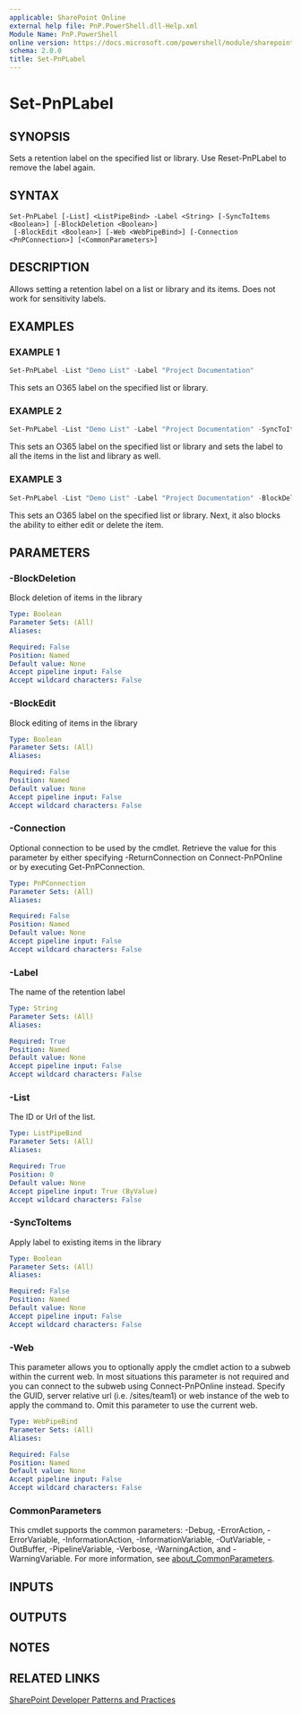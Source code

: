 ```yaml
---
applicable: SharePoint Online
external help file: PnP.PowerShell.dll-Help.xml
Module Name: PnP.PowerShell
online version: https://docs.microsoft.com/powershell/module/sharepoint-pnp/set-pnplabel
schema: 2.0.0
title: Set-PnPLabel
---
```


# Set-PnPLabel

## SYNOPSIS
Sets a retention label on the specified list or library. Use Reset-PnPLabel to remove the label again.

## SYNTAX

```
Set-PnPLabel [-List] <ListPipeBind> -Label <String> [-SyncToItems <Boolean>] [-BlockDeletion <Boolean>]
 [-BlockEdit <Boolean>] [-Web <WebPipeBind>] [-Connection <PnPConnection>] [<CommonParameters>]
```

## DESCRIPTION
Allows setting a retention label on a list or library and its items. Does not work for sensitivity labels.

## EXAMPLES

### EXAMPLE 1
```powershell
Set-PnPLabel -List "Demo List" -Label "Project Documentation"
```

This sets an O365 label on the specified list or library. 

### EXAMPLE 2
```powershell
Set-PnPLabel -List "Demo List" -Label "Project Documentation" -SyncToItems $true
```

This sets an O365 label on the specified list or library and sets the label to all the items in the list and library as well.

### EXAMPLE 3
```powershell
Set-PnPLabel -List "Demo List" -Label "Project Documentation" -BlockDelete $true -BlockEdit $true
```

This sets an O365 label on the specified list or library. Next, it also blocks the ability to either edit or delete the item. 

## PARAMETERS

### -BlockDeletion
Block deletion of items in the library

```yaml
Type: Boolean
Parameter Sets: (All)
Aliases:

Required: False
Position: Named
Default value: None
Accept pipeline input: False
Accept wildcard characters: False
```

### -BlockEdit
Block editing of items in the library

```yaml
Type: Boolean
Parameter Sets: (All)
Aliases:

Required: False
Position: Named
Default value: None
Accept pipeline input: False
Accept wildcard characters: False
```

### -Connection
Optional connection to be used by the cmdlet. Retrieve the value for this parameter by either specifying -ReturnConnection on Connect-PnPOnline or by executing Get-PnPConnection.

```yaml
Type: PnPConnection
Parameter Sets: (All)
Aliases:

Required: False
Position: Named
Default value: None
Accept pipeline input: False
Accept wildcard characters: False
```

### -Label
The name of the retention label

```yaml
Type: String
Parameter Sets: (All)
Aliases:

Required: True
Position: Named
Default value: None
Accept pipeline input: False
Accept wildcard characters: False
```

### -List
The ID or Url of the list.

```yaml
Type: ListPipeBind
Parameter Sets: (All)
Aliases:

Required: True
Position: 0
Default value: None
Accept pipeline input: True (ByValue)
Accept wildcard characters: False
```

### -SyncToItems
Apply label to existing items in the library

```yaml
Type: Boolean
Parameter Sets: (All)
Aliases:

Required: False
Position: Named
Default value: None
Accept pipeline input: False
Accept wildcard characters: False
```

### -Web
This parameter allows you to optionally apply the cmdlet action to a subweb within the current web. In most situations this parameter is not required and you can connect to the subweb using Connect-PnPOnline instead. Specify the GUID, server relative url (i.e. /sites/team1) or web instance of the web to apply the command to. Omit this parameter to use the current web.

```yaml
Type: WebPipeBind
Parameter Sets: (All)
Aliases:

Required: False
Position: Named
Default value: None
Accept pipeline input: False
Accept wildcard characters: False
```

### CommonParameters
This cmdlet supports the common parameters: -Debug, -ErrorAction, -ErrorVariable, -InformationAction, -InformationVariable, -OutVariable, -OutBuffer, -PipelineVariable, -Verbose, -WarningAction, and -WarningVariable. For more information, see [about_CommonParameters](http://go.microsoft.com/fwlink/?LinkID=113216).

## INPUTS

## OUTPUTS

## NOTES

## RELATED LINKS

[SharePoint Developer Patterns and Practices](https://aka.ms/sppnp)